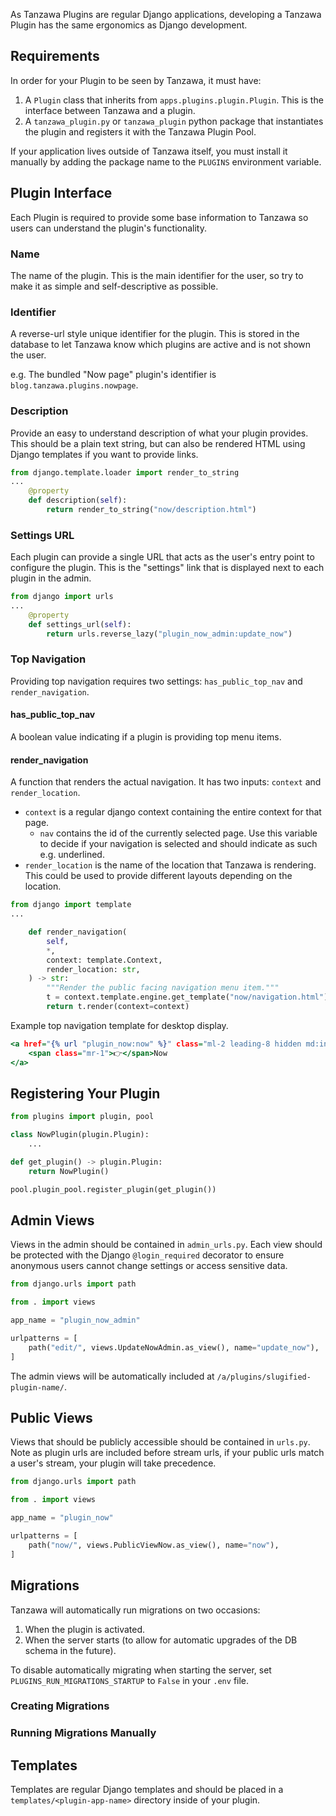 As Tanzawa Plugins are regular Django applications, developing a Tanzawa Plugin has the same ergonomics as Django development.  


## Requirements

In order for your Plugin to be seen by Tanzawa, it must have:

1. A `Plugin` class that inherits from `apps.plugins.plugin.Plugin`. This is the interface between Tanzawa and a plugin.
2. A `tanzawa_plugin.py` or `tanzawa_plugin` python package that instantiates the plugin and registers it with the Tanzawa Plugin Pool.  

If your application lives outside of Tanzawa itself, you must install it manually by adding the package name to the `PLUGINS` environment variable.


## Plugin Interface

Each Plugin is required to provide some base information to Tanzawa so users can understand the plugin's functionality.

### Name

The name of the plugin. This is the main identifier for the user, so try to make it as simple and self-descriptive as possible.

### Identifier

A reverse-url style unique identifier for the plugin. This is stored in the database to let Tanzawa know which plugins are active and is not shown the user.

e.g. The bundled "Now page" plugin's identifier is `blog.tanzawa.plugins.nowpage`.

### Description

Provide an easy to understand description of what your plugin provides. This should be a plain text string,
but can also be rendered HTML using Django templates if you want to provide links.

```python
from django.template.loader import render_to_string
...
    @property
    def description(self):
        return render_to_string("now/description.html")

```

### Settings URL

Each plugin can provide a single URL that acts as the user's entry point to configure the plugin. This
is the "settings" link that is displayed next to each plugin in the admin.

```python
from django import urls
...
    @property
    def settings_url(self):
        return urls.reverse_lazy("plugin_now_admin:update_now")
``` 

### Top Navigation

Providing top navigation requires two settings: `has_public_top_nav` and `render_navigation`.

#### has_public_top_nav

A boolean value indicating if a plugin is providing top menu items.

#### render_navigation

A function that renders the actual navigation. It has two inputs: `context` and `render_location`.

* `context` is a regular django context containing the entire context for that page.
  * `nav` contains the id of the currently selected page. Use this variable to decide if your navigation is selected and should indicate as such e.g. underlined.
* `render_location` is the name of the location that Tanzawa is rendering. This could be used to provide different layouts depending on the location. 

```python
from django import template
...

    def render_navigation(
        self,
        *,
        context: template.Context,
        render_location: str,
    ) -> str:
        """Render the public facing navigation menu item."""
        t = context.template.engine.get_template("now/navigation.html")
        return t.render(context=context)
```

Example top navigation template for desktop display.

```djangotemplate
<a href="{% url "plugin_now:now" %}" class="ml-2 leading-8 hidden md:inline-block{% if nav == "now" %} border-b-4 border-negroni-900{% endif %}">
    <span class="mr-1">👉</span>Now
</a>
```

## Registering Your Plugin

```python
from plugins import plugin, pool

class NowPlugin(plugin.Plugin):
    ...

def get_plugin() -> plugin.Plugin:
    return NowPlugin()

pool.plugin_pool.register_plugin(get_plugin())
```

## Admin Views

Views in the admin should be contained in `admin_urls.py`. Each view should be protected with the
Django `@login_required` decorator to ensure anonymous users cannot change settings or access sensitive data.

```python
from django.urls import path

from . import views

app_name = "plugin_now_admin"

urlpatterns = [
    path("edit/", views.UpdateNowAdmin.as_view(), name="update_now"),
]
```
The admin views will be automatically included at `/a/plugins/slugified-plugin-name/`.


## Public Views

Views that should be publicly accessible should be contained in `urls.py`. Note as plugin urls are included
 before stream urls, if your public urls match a user's stream, your plugin will take precedence. 


```python
from django.urls import path

from . import views

app_name = "plugin_now"

urlpatterns = [
    path("now/", views.PublicViewNow.as_view(), name="now"),
]

```

 ## Migrations
 
 Tanzawa will automatically run migrations on two occasions:
 
 1. When the plugin is activated.
 2. When the server starts (to allow for automatic upgrades of the DB schema in the future).
 
 To disable automatically migrating when starting the server, set
 `PLUGINS_RUN_MIGRATIONS_STARTUP` to `False` in your `.env` file.
 
 ### Creating Migrations
 
 ### Running Migrations Manually
 
 
 ## Templates
 
 Templates are regular Django templates and should be placed in a `templates/<plugin-app-name>` directory inside of your plugin.